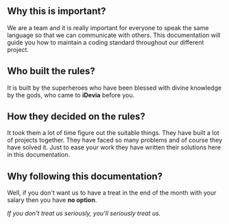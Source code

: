 ## Why this is important?

We are a team and it is really important for everyone to speak the same language so that we can communicate with others. This documentation will guide you how to maintain a coding standard throughout our different project.

## Who built the rules?

It is built by the superheroes who have been blessed with divine knowledge by the gods, who came to **iDevia** before you.

## How they decided on the rules?

It took them a lot of time figure out the suitable things. They have built a lot of projects together. They have faced so many problems and of course they have solved it. Just to ease your work they have written their solutions here in this documentation.

## Why following this documentation?

Well, if you don't want us to have a treat in the end of the month with your salary then you have **no option**.

_If you don't treat us seriously, you'll seriously treat us._
